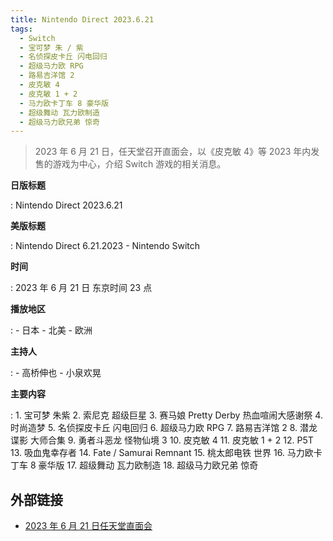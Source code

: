 ```yaml
---
title: Nintendo Direct 2023.6.21
tags:
  - Switch
  - 宝可梦 朱 / 紫
  - 名侦探皮卡丘 闪电回归
  - 超级马力欧 RPG
  - 路易吉洋馆 2
  - 皮克敏 4
  - 皮克敏 1 + 2
  - 马力欧卡丁车 8 豪华版
  - 超级舞动 瓦力欧制造
  - 超级马力欧兄弟 惊奇
---
```


> 2023 年 6 月 21 日，任天堂召开直面会，以《皮克敏 4》等 2023 年内发售的游戏为中心，介绍 Switch 游戏的相关消息。

**日版标题**

:	Nintendo Direct 2023.6.21

**美版标题**

:	Nintendo Direct 6.21.2023 - Nintendo Switch

**时间**

:	2023 年 6 月 21 日 东京时间 23 点

**播放地区**

:	- 日本
	- 北美
	- 欧洲

**主持人**

:	- 高桥伸也
	- 小泉欢晃

**主要内容**

:	1. 宝可梦 朱紫
	2. 索尼克 超级巨星
	3. 赛马娘 Pretty Derby 热血喧闹大感谢祭
	4. 时尚造梦
	5. 名侦探皮卡丘 闪电回归
	6. 超级马力欧 RPG
	7. 路易吉洋馆 2
	8. 潜龙谍影 大师合集
	9. 勇者斗恶龙 怪物仙境 3
	10. 皮克敏 4
	11. 皮克敏 1 + 2
	12. P5T
	13. 吸血鬼幸存者
	14. Fate / Samurai Remnant
	15. 桃太郎电铁 世界
	16. 马力欧卡丁车 8 豪华版
	17. 超级舞动 瓦力欧制造
	18. 超级马力欧兄弟 惊奇

## 外部链接

- [2023 年 6 月 21 日任天堂直面会](https://www.bilibili.com/video/BV13X4y1s7N8/)

